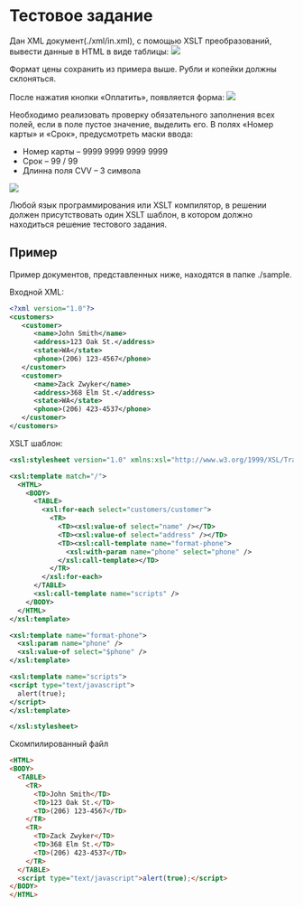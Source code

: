 # Тестовое задание
Дан XML документ(./xml/in.xml), с помощью XSLT преобразований, вывести данные в HTML в виде таблицы:
![](https://github.com/tolic811/test-case/raw/master/img/tbl.png)

Формат цены сохранить из примера выше. Рубли и копейки должны склоняться.

После нажатия кнопки «Оплатить», появляется форма:
![](https://github.com/tolic811/test-case/raw/master/img/frm.png)

Необходимо реализовать проверку обязательного заполнения всех полей, если в поле пустое значение, выделить его.
В полях «Номер карты» и «Срок», предусмотреть маски ввода:
- Номер карты – 9999 9999 9999 9999
- Срок – 99 / 99
- Длинна поля CVV – 3 символа

![](https://github.com/tolic811/test-case/raw/master/img/frm-err.png)

Любой язык программирования или XSLT компилятор, в решении должен присутствовать один XSLT шаблон, в котором должно находиться решение тестового задания.

## Пример
Пример документов, представленных ниже, находятся в папке ./sample.

Входной XML:
```xml
<?xml version="1.0"?>
<customers>
   <customer>
      <name>John Smith</name>
      <address>123 Oak St.</address>
      <state>WA</state>
      <phone>(206) 123-4567</phone>
   </customer>
   <customer>
      <name>Zack Zwyker</name>
      <address>368 Elm St.</address>
      <state>WA</state>
      <phone>(206) 423-4537</phone>
   </customer>
</customers>
```

XSLT шаблон:
```xml
<xsl:stylesheet version="1.0" xmlns:xsl="http://www.w3.org/1999/XSL/Transform" >

<xsl:template match="/">
  <HTML>
    <BODY>
      <TABLE>
        <xsl:for-each select="customers/customer">
          <TR>
            <TD><xsl:value-of select="name" /></TD>
            <TD><xsl:value-of select="address" /></TD>
            <TD><xsl:call-template name="format-phone">
              <xsl:with-param name="phone" select="phone" />
            </xsl:call-template></TD>
          </TR>
        </xsl:for-each>
      </TABLE>
      <xsl:call-template name="scripts" />
    </BODY>
  </HTML>
</xsl:template>

<xsl:template name="format-phone">
  <xsl:param name="phone" />
  <xsl:value-of select="$phone" />
</xsl:template>

<xsl:template name="scripts">
<script type="text/javascript">
  alert(true);
</script>
</xsl:template>

</xsl:stylesheet>
```
Скомпилированный файл
```html
<HTML>
<BODY>
  <TABLE>
    <TR>
      <TD>John Smith</TD>
      <TD>123 Oak St.</TD>
      <TD>(206) 123-4567</TD>
    </TR>
    <TR>
      <TD>Zack Zwyker</TD>
      <TD>368 Elm St.</TD>
      <TD>(206) 423-4537</TD>
    </TR>
  </TABLE>
  <script type="text/javascript">alert(true);</script>
</BODY>
</HTML>
```
